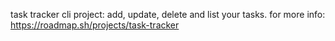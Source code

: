 task tracker cli project:
  add, update, delete and list your tasks.
for more info:
  https://roadmap.sh/projects/task-tracker
